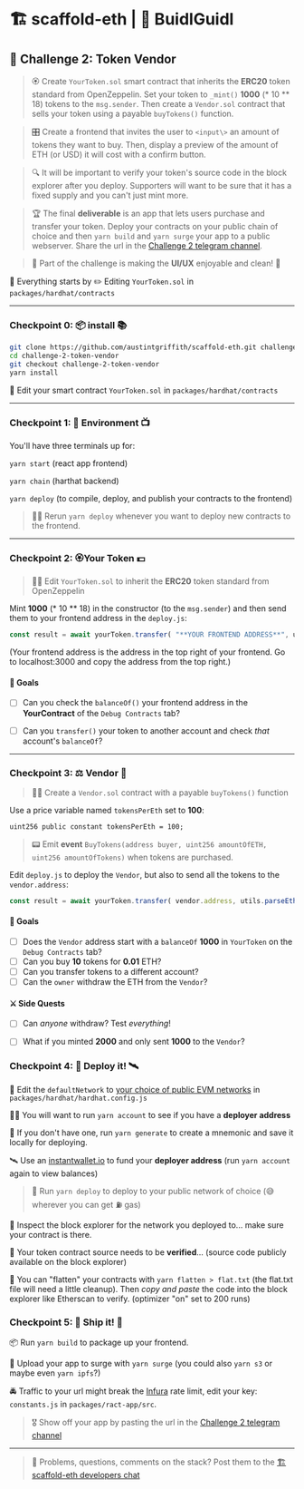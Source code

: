 # 🏗 scaffold-eth | 🏰 BuidlGuidl

## 🚩 Challenge 2: Token Vendor

> 🏵 Create `YourToken.sol` smart contract that inherits the **ERC20** token standard from OpenZeppelin. Set your token to `_mint()` **1000** (* 10 ** 18) tokens to the `msg.sender`. Then create a `Vendor.sol` contract that sells your token using a payable `buyTokens()` function.

> 🎛 Create a frontend that invites the user to `<input\>` an amount of tokens they want to buy. Then, display a preview of the amount of ETH (or USD) it will cost with a confirm button.

> 🔍 It will be important to verify your token's source code in the block explorer after you deploy. Supporters will want to be sure that it has a fixed supply and you can't just mint more.

> 🏆 The final **deliverable** is an app that lets users purchase and transfer your token. Deploy your contracts on your public chain of choice and then `yarn build` and `yarn surge` your app to a public webserver. Share the url in the [Challenge 2 telegram channel](https://t.me/joinchat/IfARhZFc5bfPwpjq).

> 📱 Part of the challenge is making the **UI/UX** enjoyable and clean! 🤩


🧫 Everything starts by ✏️ Editing `YourToken.sol` in `packages/hardhat/contracts`

---
### Checkpoint 0: 📦 install 📚

```bash
git clone https://github.com/austintgriffith/scaffold-eth.git challenge-2-token-vendor
cd challenge-2-token-vendor
git checkout challenge-2-token-vendor
yarn install
```

🔏 Edit your smart contract `YourToken.sol` in `packages/hardhat/contracts`

---

### Checkpoint 1: 🔭 Environment 📺

You'll have three terminals up for:

`yarn start` (react app frontend)

`yarn chain` (harthat backend)

`yarn deploy` (to compile, deploy, and publish your contracts to the frontend)

> 👩‍💻 Rerun `yarn deploy` whenever you want to deploy new contracts to the frontend.

---

### Checkpoint 2: 🏵Your Token 💵

> 👩‍💻 Edit `YourToken.sol` to inherit the **ERC20** token standard from OpenZeppelin

Mint **1000** (* 10 ** 18) in the constructor (to the `msg.sender`) and then send them to your frontend address in the `deploy.js`:

```javascript
const result = await yourToken.transfer( "**YOUR FRONTEND ADDRESS**", utils.parseEther("1000") );
```

(Your frontend address is the address in the top right of your frontend. Go to localhost:3000 and copy the address from the top right.)

#### 🥅 Goals

- [ ] Can you check the `balanceOf()` your frontend address in the **YourContract** of the `Debug Contracts` tab?
- [ ] Can you `transfer()` your token to another account and check *that* account's `balanceOf`?


---

### Checkpoint 3: ⚖️ Vendor 🤖

> 👩‍💻 Create a `Vendor.sol` contract with a payable `buyTokens()` function

Use a price variable named `tokensPerEth` set to **100**:

```solidity
uint256 public constant tokensPerEth = 100;
```

> 📟 Emit **event** `BuyTokens(address buyer, uint256 amountOfETH, uint256 amountOfTokens)` when tokens are purchased.

Edit `deploy.js` to deploy the `Vendor`, but also to send all the tokens to the `vendor.address`:

```js
const result = await yourToken.transfer( vendor.address, utils.parseEther("1000") );
```


#### 🥅 Goals
- [ ] Does the `Vendor` address start with a `balanceOf` **1000** in `YourToken` on the `Debug Contracts` tab?
- [ ] Can you buy **10** tokens for **0.01** ETH?
- [ ] Can you transfer tokens to a different account?
- [ ] Can the `owner` withdraw the ETH from the `Vendor`?

#### ⚔️ Side Quests
- [ ] Can *anyone* withdraw? Test *everything*!
- [ ] What if you minted **2000** and only sent **1000** to the `Vendor`?



### Checkpoint 4: 💾 Deploy it! 🛰

📡 Edit the `defaultNetwork` to [your choice of public EVM networks](https://ethereum.org/en/developers/docs/networks/) in `packages/hardhat/hardhat.config.js`

👩‍🚀 You will want to run `yarn account` to see if you have a **deployer address**

🔐 If you don't have one, run `yarn generate` to create a mnemonic and save it locally for deploying.

🛰 Use an [instantwallet.io](https://instantwallet.io) to fund your **deployer address** (run `yarn account` again to view balances)

 >  🚀 Run `yarn deploy` to deploy to your public network of choice (😅 wherever you can get ⛽️ gas)

🔬 Inspect the block explorer for the network you deployed to... make sure your contract is there.  

👮 Your token contract source needs to be **verified**... (source code publicly available on the block explorer)

📠 You can "flatten" your contracts with `yarn flatten > flat.txt` (the flat.txt file will need a little cleanup). Then *copy and paste* the code into the block explorer like Etherscan to verify. (optimizer "on" set to 200 runs)


### Checkpoint 5: 🚢 Ship it! 🚁

 📦 Run `yarn build` to package up your frontend.

💽 Upload your app to surge with `yarn surge` (you could also `yarn s3` or maybe even `yarn ipfs`?)

🚔 Traffic to your url might break the [Infura](https://infura.io/) rate limit, edit your key: `constants.js` in `packages/ract-app/src`.

> 🎖 Show off your app by pasting the url in the [Challenge 2 telegram channel](https://t.me/joinchat/IfARhZFc5bfPwpjq)

---

> 💬 Problems, questions, comments on the stack? Post them to the [🏗 scaffold-eth developers chat](https://t.me/joinchat/F7nCRK3kI93PoCOk)

